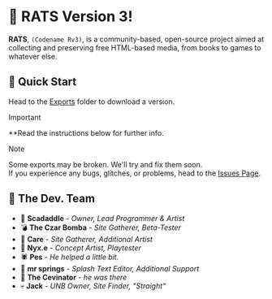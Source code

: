 # :rat: RATS Version 3!
**RATS**, `(Codename Rv3)`, is a community-based, open-source project aimed at collecting and preserving free HTML-based media, from books to games to whatever else.

## :file_folder: Quick Start
Head to the [Exports](./exports/) folder to download a version.<br>
> [!IMPORTANT]
> **Read the instructions below for further info.

> [!NOTE]
> Some exports may be broken. We'll try and fix them soon.<br>
> If you experience any bugs, glitches, or problems, head to the [Issues Page](https://github.com/Skadinkle/rats/issues). 

## :busts_in_silhouette: The Dev. Team
* :bat: **Scadaddle** - _Owner, Lead Programmer & Artist_
* :bomb: **The Czar Bomba** - _Site Gatherer, Beta-Tester_
* :candy: **Care** - _Site Gatherer, Additional Artist_
* :butterfly: **Nyx.e** - _Concept Artist, Playtester_
* :spider: **Pes** - _He helped a little bit._
* :rabbit2: **mr springs** - _Splash Text Editor, Additional Support_
* :duck: **The Cevinator** - _he was there_
* :skull: **Jack** - _UNB Owner, Site Finder, "Straight"_